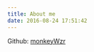 ```yaml
---
title: About me
date: 2016-08-24 17:51:42
---
```


Github: [monkeyWzr](https://github.com/monkeyWzr)